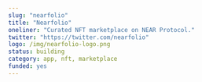 ```yaml
---
slug: "nearfolio"
title: "Nearfolio"
oneliner: "Curated NFT marketplace on NEAR Protocol."
twitter: "https://twitter.com/nearfolio"
logo: /img/nearfolio-logo.png
status: building
category: app, nft, marketplace
funded: yes
---
```

